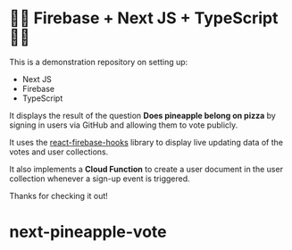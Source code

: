 # 🍕🍍 Firebase + Next JS + TypeScript 🍍🍕

This is a demonstration repository on setting up:

- Next JS
- Firebase
- TypeScript

It displays the result of the question **Does pineapple belong on pizza** by signing in users via GitHub and allowing them to vote publicly.

It uses the [react-firebase-hooks](https://www.npmjs.com/package/react-firebase-hooks) library to display live updating data of the votes and user collections.

It also implements a **Cloud Function** to create a user document in the user collection whenever a sign-up event is triggered.

Thanks for checking it out!
# next-pineapple-vote
